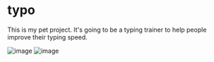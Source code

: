 # typo
This is my pet project. It's going to be a typing trainer to help people improve their typing speed. 

![image](https://user-images.githubusercontent.com/55362876/134832718-e72a48bd-f842-4409-abc1-fd0fe4bb394d.png)
![image](https://user-images.githubusercontent.com/55362876/134832741-8a6893d6-f510-4c5a-b415-3120a068ded0.png)
